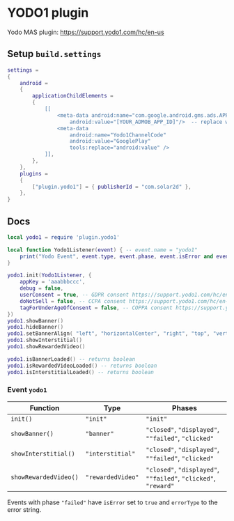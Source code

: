 # YODO1 plugin

Yodo MAS plugin: https://support.yodo1.com/hc/en-us

## Setup `build.settings`


```lua
settings =
{
    android =
    {
        applicationChildElements =
        {
            [[
                <meta-data android:name="com.google.android.gms.ads.APPLICATION_ID"
                    android:value="[YOUR_ADMOB_APP_ID]"/>  -- replace with your app id. See: https://goo.gl/fQ2neu
                <meta-data
                    android:name="Yodo1ChannelCode"
                    android:value="GooglePlay"
                    tools:replace="android:value" />
            ]],
        },
    },
    plugins = 
    {
        ["plugin.yodo1"] = { publisherId = "com.solar2d" },
    }, 
}
```

## Docs

```lua
local yodo1 = require 'plugin.yodo1'

local function Yodo1Listener(event) { -- event.name = "yodo1"
    print("Yodo Event", event.type, event.phase, event.isError and event.errorType)
}

yodo1.init(Yodo1Listener, {
    appKey = 'aaabbbccc',
    debug = false,
    userConsent = true, -- GDPR consent https://support.yodo1.com/hc/en-us/articles/360051531234
    doNotSell = false, -- CCPA consent https://support.yodo1.com/hc/en-us/articles/360052314493
    tagForUnderAgeOfConsent = false, -- COPPA consent https://support.yodo1.com/hc/en-us/articles/360051535114
})
yodo1.showBanner()
yodo1.hideBanner()
yodo1.setBannerAlign( "left", "horizontalCenter", "right", "top", "verticalCenter", "bottom" )  -- this method accepts any number of arguments. Leave only those which make sense
yodo1.showInterstitial()
yodo1.showRewardedVideo()

yodo1.isBannerLoaded() -- returns boolean 
yodo1.isRewardedVideoLoaded() -- returns boolean
yodo1.isInterstitialLoaded() -- returns boolean

```

### Event `yodo1`

| Function                | Type                | Phases                                                           |
| ----------------------- | ------------------- | ---------------------------------------------------------------- |
| `init()`                | `"init"`            | `"init"`                                                         |     
| `showBanner()`          | `"banner"`          | `"closed"`, `"displayed"`, `""failed"`, `"clicked"`              |
| `showInterstitial()`    | `"interstitial"`    | `"closed"`, `"displayed"`, `""failed"`, `"clicked"`              |
| `showRewardedVideo()`   | `"rewardedVideo"`   | `"closed"`, `"displayed"`, `""failed"`, `"clicked"`, `"reward"`  |

Events with phase `"failed"` have `isError` set to `true` and `errorType` to the error string.
